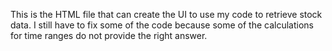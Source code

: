 This is the HTML file that can create the UI to use my code to retrieve stock data. I still have to fix some of the code because some of the calculations for time ranges do not provide the right answer.

